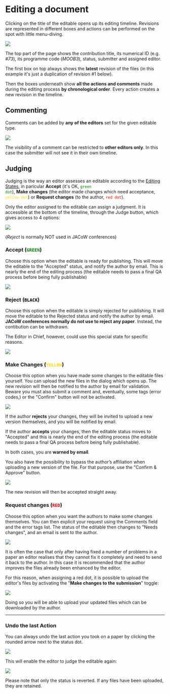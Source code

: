 # Editing a document

Clicking on the title of the editable opens up its editing timeline. 
Revisions are represented in different boxes and actions can be performed on the spot with little menu-diving.

![](../img/editoredit1.png)

The top part of the page shows the contribution title, its numerical ID (e.g. *#73*), its programme code (*MOOB3*), status, submitter and assigned editor.

The first box on top always shows the **latest** revision of the files (in this example it's just a duplication of revision #1 below).

Then the boxes underneath show **all the actions and comments** made during the editing process **by chronological order**. Every action creates a new revision in the timeline.

## Commenting

Comments can be added by **any of the editors** set for the given editable type.

![](../img/editorcomment.png)

The visibility of a comment can be restricted to **other editors only**. In this case the submitter will not see it in their own timeline.

## Judging

Judging is the way an editor assesses an editable according to the [Editing States](/Paper/intro/#EditingStates), in paricular **Accept** (it's OK, <code style="color: green">green dot</code>), **Make changes** (the editor made changes which need acceptance, <code style="color: gold">yellow dot</code>)  or **Request changes** (to the author, <code style="color: red">red dot</code>). 

Only  the editor assigned to the editable can assign a judgment. It is accessible at the bottom of the timeline, through the Judge button, which gives access to 4 options:

![](../img/editorjudge2.png)

(*Reject* is normally NOT used in JACoW conferences)

### Accept (<code style="color: green">GREEN</code>)

Choose  this option when the editable is ready for publishing. This will move 
the editable to the "Accepted" status, and notify the author by email. 
This is nearly the end of the editing process (the editable needs to pass a final QA process before being fully publishable)

![](../img/editoraccept.png)

### Reject (<code style="color: black">BLACK</code>)

Choose  this option when the editable is simply rejected for publishing. It 
will move the editable to the Rejected status and notify the author by 
email. **JACoW conferences normally do not use to reject any paper**. Instead, the contibution can be withdrawn.

The Editor in Chief, however, could use this special state for specific reasons.

![](../img/editorreject.png)

### Make Changes (<code style="color: gold">YELLOW</code>)

Choose this option when you have made some changes to the editable files yourself. You can upload the new files in the dialog which opens up. The  new revision will then be notified to the author by email for validation. Beware you must also submit a comment and, eventually, some tags (error codes,) or the "Confirm" button will not be activated.

![](../img/editormakechanges.png)

If the author **rejects** your changes, they will be invited to upload a new version themselves, and you will be notified by email.

If the author **accepts** your changes, then the editable status moves to "Accepted" and this is nearly the end of the editing process (the editable needs to pass a final QA process before being fully publishable).

In both cases, you are **warned by email**. 

You  also have the possibility to bypass the author’s affiliation when uploading a new version of the file. For that purpose, use the "Confirm & Approve" button.

![](../img/editorconfirmandapprove.png)

The new revision will then be accepted straight away.

### Request changes (<code style="color: red">RED</code>)

Choose this option when you want the authors to make some changes themselves. 
You can then explicit your request using the Comments field and the error tags list. The status of the editable then changes to "Needs changes", and an email is sent to the author.

![](../img/editorrequestchanges.png)

It is often the case that only after having fixed a number of problems in a paper an editor realises that they cannot fix it completely and need to send it back to the author. In this case it is recommended that the author improves the files already been enhanced by the editor.

For this reason, when assigning a red dot, it is possible to upload the editor's files by activating the "**Make changes to the submission**" toggle:

![](../img/editorrequestchanges2.png)

Doing so you will be able to upload your updated files which can be downloaded by the author.

---

### Undo the last Action

You can always undo the last action you took on a paper by clicking the rounded arrow next to the status dot.

![](../img/editorundo.png)

This will enable the editor to judge the editable again:

![](../img/editorundo2.png) 

Please note that only the status is reverted. If any files have been uploaded, they are retained.
